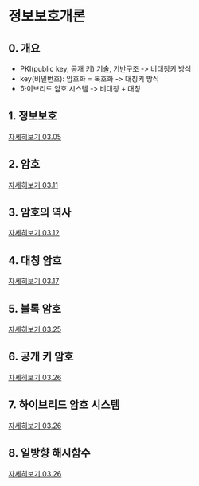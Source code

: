 정보보호개론
===

## 0. 개요
- PKI(public key, 공개 키) 기술, 기반구조 -> 비대칭키 방식
- key(비밀번호): 암호화 = 복호화 -> 대칭키 방식
- 하이브리드 암호 시스템 -> 비대칭 + 대칭

## 1. 정보보호

[자세히보기 03.05](./chapter/chap1.md)

## 2. 암호

[자세히보기 03.11](./chapter/chap2.md)

## 3. 암호의 역사

[자세히보기 03.12](./chapter/chap3.md)

## 4. 대칭 암호

[자세히보기 03.17](./chapter/chap4.md)

## 5. 블록 암호

[자세히보기 03.25](./chapter/chap5.md)

## 6. 공개 키 암호

[자세히보기 03.26](./chapter/chap6.md)

## 7. 하이브리드 암호 시스템

[자세히보기 03.26](./chapter/chap7.md)

## 8. 일방향 해시함수

[자세히보기 03.26](./chapter/chap8.md)
